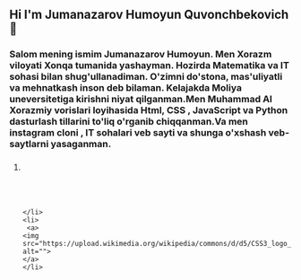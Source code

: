 ## Hi I'm Jumanazarov Humoyun Quvonchbekovich👋

<html>
  <head>
    <style>
      img{
            height: 10px;
            padding: 10px;
        }
    </style>
  </head>
  <h3>
    Salom mening ismim Jumanazarov Humoyun. Men Xorazm viloyati Xonqa tumanida yashayman. Hozirda Matematika va IT sohasi bilan shug'ullanadiman. O'zimni do'stona, mas'uliyatli va mehnatkash inson deb bilaman. Kelajakda Moliya uneversitetiga kirishni niyat qilganman.Men Muhammad Al Xorazmiy vorislari loyihasida Html, CSS , JavaScript va Python dasturlash tillarini to'liq o'rganib chiqqanman.Va men instagram cloni , IT sohalari veb sayti va shunga o'xshash veb-saytlarni yasaganman.

  </h3>
  <ol>
    <li>
      <a>
         <img src="https://img.freepik.com/premium-vector/html-5-minimal-flat-logo-design_582637-694.jpg?w=360">
      </a>
     
        

  <a><img src="https://encrypted-tbn0.gstatic.com/images?q=tbn:ANd9GcRuHnJDLOcdm_0b6N6kNj-1OvO9KhKYgqIy0w&s" alt=""></a>

    
    </li>
    <li>
     <a>
    <img src="https://upload.wikimedia.org/wikipedia/commons/d/d5/CSS3_logo_and_wordmark.svg" alt="">
    </a>
    </li>
  </ol>
  
</html>

